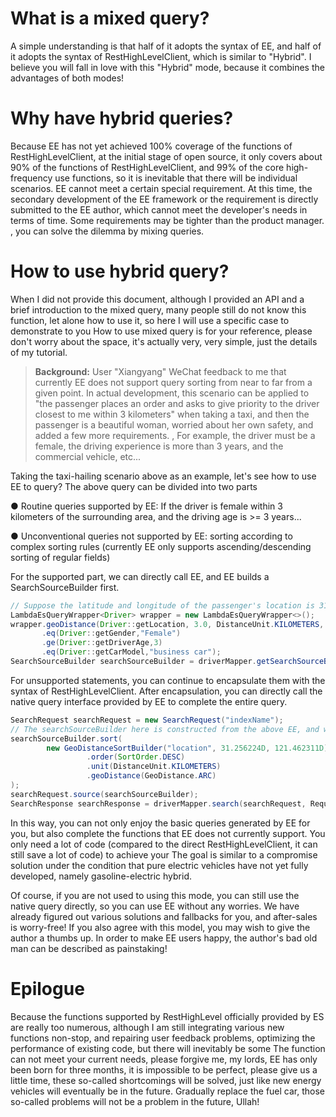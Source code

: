 # What is a mixed query?
A simple understanding is that half of it adopts the syntax of EE, and half of it adopts the syntax of RestHighLevelClient, which is similar to "Hybrid". I believe you will fall in love with this "Hybrid" mode, because it combines the advantages of both modes!
# Why have hybrid queries?
Because EE has not yet achieved 100% coverage of the functions of RestHighLevelClient, at the initial stage of open source, it only covers about 90% of the functions of RestHighLevelClient, and 99% of the core high-frequency use functions, so it is inevitable that there will be individual scenarios. EE cannot meet a certain special requirement. At this time, the secondary development of the EE framework or the requirement is directly submitted to the EE author, which cannot meet the developer's needs in terms of time. Some requirements may be tighter than the product manager. , you can solve the dilemma by mixing queries.
# How to use hybrid query?
When I did not provide this document, although I provided an API and a brief introduction to the mixed query, many people still do not know this function, let alone how to use it, so here I will use a specific case to demonstrate to you How to use mixed query is for your reference, please don't worry about the space, it's actually very, very simple, just the details of my tutorial.

> **Background:** User "Xiangyang" WeChat feedback to me that currently EE does not support query sorting from near to far from a given point.
> In actual development, this scenario can be applied to "the passenger places an order and asks to give priority to the driver closest to me within 3 kilometers" when taking a taxi, and then the passenger is a beautiful woman, worried about her own safety, and added a few more requirements. , For example, the driver must be a female, the driving experience is more than 3 years, and the commercial vehicle, etc...


Taking the taxi-hailing scenario above as an example, let's see how to use EE to query? The above query can be divided into two parts

● Routine queries supported by EE: If the driver is female within 3 kilometers of the surrounding area, and the driving age is >= 3 years...

● Unconventional queries not supported by EE: sorting according to complex sorting rules (currently EE only supports ascending/descending sorting of regular fields)

For the supported part, we can directly call EE, and EE builds a SearchSourceBuilder first.

```java
// Suppose the latitude and longitude of the passenger's location is 31.256224D, 121.462311D
LambdaEsQueryWrapper<Driver> wrapper = new LambdaEsQueryWrapper<>();
wrapper.geoDistance(Driver::getLocation, 3.0, DistanceUnit.KILOMETERS, new GeoPoint(31.256224D, 121.462311D));
       .eq(Driver::getGender,"Female")
       .ge(Driver::getDriverAge,3)
       .eq(Driver::getCarModel,"business car");
SearchSourceBuilder searchSourceBuilder = driverMapper.getSearchSourceBuilder(wrapper);
```
For unsupported statements, you can continue to encapsulate them with the syntax of RestHighLevelClient. After encapsulation, you can directly call the native query interface provided by EE to complete the entire query.
```java
SearchRequest searchRequest = new SearchRequest("indexName");
// The searchSourceBuilder here is constructed from the above EE, and we continue to append sorting parameters to it
searchSourceBuilder.sort(
        new GeoDistanceSortBuilder("location", 31.256224D, 121.462311D)
                 .order(SortOrder.DESC)
                 .unit(DistanceUnit.KILOMETERS)
                 .geoDistance(GeoDistance.ARC)
);
searchRequest.source(searchSourceBuilder);
SearchResponse searchResponse = driverMapper.search(searchRequest, RequestOptions.DEFAULT);
```
In this way, you can not only enjoy the basic queries generated by EE for you, but also complete the functions that EE does not currently support. You only need a lot of code (compared to the direct RestHighLevelClient, it can still save a lot of code) to achieve your The goal is similar to a compromise solution under the condition that pure electric vehicles have not yet fully developed, namely gasoline-electric hybrid.

Of course, if you are not used to using this mode, you can still use the native query directly, so you can use EE without any worries. We have already figured out various solutions and fallbacks for you, and after-sales is worry-free! If you also agree with this model, you may wish to give the author a thumbs up. In order to make EE users happy, the author's bad old man can be described as painstaking!

# Epilogue
Because the functions supported by RestHighLevel officially provided by ES are really too numerous, although I am still integrating various new functions non-stop, and repairing user feedback problems, optimizing the performance of existing code, but there will inevitably be some The function can not meet your current needs, please forgive me, my lords, EE has only been born for three months, it is impossible to be perfect, please give us a little time, these so-called shortcomings will be solved, just like new energy vehicles will eventually be in the future. Gradually replace the fuel car, those so-called problems will not be a problem in the future, Ullah!
